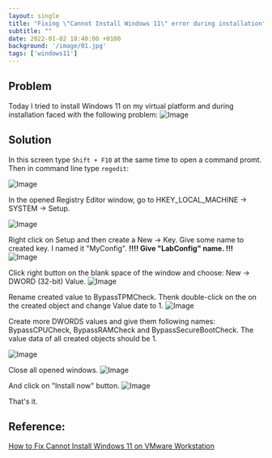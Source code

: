 ```yaml
---
layout: single
title: "Fixing \"Cannot Install Windows 11\" error during installation"  
subtitle: ""
date: 2022-01-02 18:40:00 +0100
background: '/image/01.jpg'
tags: ['windows11']
---
```


## Problem
Today I tried to install Windows 11 on my virtual platform and during installation faced with the following problem:
![Image](images/../../images/windows11-requirements-error/pic1.png)

## Solution

In this screen type ``Shift + F10`` at the same time to open a command promt. Then in command line type ``regedit``:

![Image](images/../../images/windows11-requirements-error/pic2.png)

In the opened Registry Editor window, go to HKEY_LOCAL_MACHINE -> SYSTEM -> Setup.

![Image](images/../../images/windows11-requirements-error/pic3.png)

Right click on Setup and then create a New -> Key. Give some name to created key. I named it "MyConfig". **!!!! Give "LabConfig" name. !!!**
![Image](images/../../images/windows11-requirements-error/pic4.png)

Click right button on the blank space of the window and choose: New -> DWORD (32-bit) Value.
![Image](images/../../images/windows11-requirements-error/pic5.png)

Rename created value to BypassTPMCheck. Thenk double-click on the on the created object and change Value date to 1.
![Image](images/../../images/windows11-requirements-error/pic6.png)

Create more DWORDS values and give them following names: BypassCPUCheck, BypassRAMCheck and BypassSecureBootCheck. The value data of all created objects should be 1.

![Image](images/../../images/windows11-requirements-error/pic7.png)

Close all opened windows. 
![Image](images/../../images/windows11-requirements-error/pic8.png)


And click on "Install now" button.
![Image](images/../../images/windows11-requirements-error/pic9.png)

That's it.

## Reference:
[How to Fix Cannot Install Windows 11 on VMware Workstation](https://www.youtube.com/watch?v=sCLJYNI77Bk)